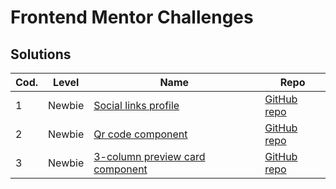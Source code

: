 # Frontend Mentor Challenges

## Solutions

| Cod. | Level  | Name                                                                                                   | Repo                                                                                              |
| ---- | ------ | ------------------------------------------------------------------------------------------------------ | ------------------------------------------------------------------------------------------------- |
| 1    | Newbie | [Social links profile](https://raphaelperfi.github.io/frontendmentor/newbie/sociallinksprofile)        | [GitHub repo](https://github.com/raphaelperfi/frontendmentor/tree/main/newbie/sociallinksprofile) |
| 2    | Newbie | [Qr code component](https://raphaelperfi.github.io/frontendmentor/newbie/qrcodecomponent)              | [GitHub repo](https://github.com/raphaelperfi/frontendmentor/tree/main/newbie/qrcodecomponent)    |
| 3    | Newbie | [3-column preview card component](https://raphaelperfi.github.io/frontendmentor/newbie/3columnpreview) | [GitHub repo](https://github.com/raphaelperfi/frontendmentor/tree/main/newbie/3columnpreview)     |
